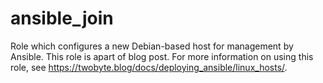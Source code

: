 ansible_join
=========

Role which configures a new Debian-based host for management by Ansible. This role is apart of blog post. For more information on using this role, see https://twobyte.blog/docs/deploying_ansible/linux_hosts/.

